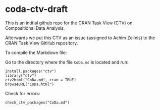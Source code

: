 # coda-ctv-draft

This is an intitial github repo for the CRAN Task View (CTV) on Compositional Data Analysis. 

Afterwards we put this CTV as an issue (assigned to Achim Zeileis) to the CRAN Task View 
GitHub repository.

To compile the Markdown file:

Go to the directory where the file `CoDa.md` is located and run:

```{r}
install.packages("ctv")
library("ctv")
ctv2html("CoDa.md", cran = TRUE)
browseURL("CoDa.html")
```

Check for errors:

```{r}
check_ctv_packages("CoDa.md")
```
